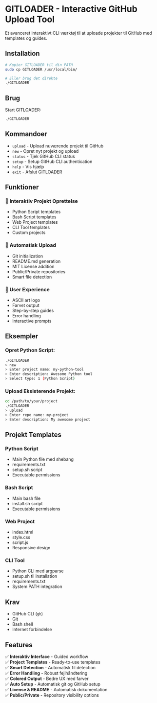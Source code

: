 # GITLOADER - Interactive GitHub Upload Tool

Et avanceret interaktivt CLI værktøj til at uploade projekter til GitHub med templates og guides.

## Installation

```bash
# Kopier GITLOADER til din PATH
sudo cp GITLOADER /usr/local/bin/

# Eller brug det direkte
./GITLOADER
```

## Brug

Start GITLOADER:
```bash
./GITLOADER
```

## Kommandoer

- `upload` - Upload nuværende projekt til GitHub
- `new` - Opret nyt projekt og upload
- `status` - Tjek GitHub CLI status
- `setup` - Setup GitHub CLI authentication
- `help` - Vis hjælp
- `exit` - Afslut GITLOADER

## Funktioner

### 🎯 **Interaktiv Projekt Oprettelse**
- Python Script templates
- Bash Script templates  
- Web Project templates
- CLI Tool templates
- Custom projects

### 🚀 **Automatisk Upload**
- Git initialization
- README.md generation
- MIT License addition
- Public/Private repositories
- Smart file detection

### 🎨 **User Experience**
- ASCII art logo
- Farvet output
- Step-by-step guides
- Error handling
- Interactive prompts

## Eksempler

### Opret Python Script:
```bash
./GITLOADER
> new
> Enter project name: my-python-tool
> Enter description: Awesome Python tool
> Select type: 1 (Python Script)
```

### Upload Eksisterende Projekt:
```bash
cd /path/to/your/project
./GITLOADER
> upload
> Enter repo name: my-project
> Enter description: My awesome project
```

## Projekt Templates

### Python Script
- Main Python file med shebang
- requirements.txt
- setup.sh script
- Executable permissions

### Bash Script  
- Main bash file
- install.sh script
- Executable permissions

### Web Project
- index.html
- style.css
- script.js
- Responsive design

### CLI Tool
- Python CLI med argparse
- setup.sh til installation
- requirements.txt
- System PATH integration

## Krav

- GitHub CLI (`gh`)
- Git
- Bash shell
- Internet forbindelse

## Features

✅ **Interaktiv Interface** - Guided workflow  
✅ **Project Templates** - Ready-to-use templates  
✅ **Smart Detection** - Automatisk fil detection  
✅ **Error Handling** - Robust fejlhåndtering  
✅ **Colored Output** - Bedre UX med farver  
✅ **Auto Setup** - Automatisk git og GitHub setup  
✅ **License & README** - Automatisk dokumentation  
✅ **Public/Private** - Repository visibility options
